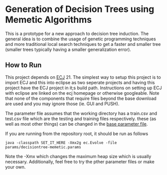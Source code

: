 Generation of Decision Trees using Memetic Algorithms
=====================================================

This is a prototype for a new approach to decision tree induction. The general idea is to combine the usage of genetic programming techniques and more traditional local search techniques to get a faster and smaller tree (smaller trees typically having a smaller generalization error).


How to Run
----------
This project depends on [ECJ](http://cs.gmu.edu/~eclab/projects/ecj/) 21. The simplest way to setup this project is to import ECJ and this into eclipse as two seperate projects and having this project have the ECJ project in it;s build path. Instructions on setting up ECJ with eclipse are linked on the ecj homepage or otherwise googleable. Note that none of the components that require files beyond the base download are used and you may ignore those (ie. GUI and PUSH).

The parameter file assumes that the working directory has a train.csv and test.csv file which are the testing and training files respectively. these (as well as most other things) can be changed in the [base parameter file](params/decisiontree-base.params).

If you are running from the repository root, it should be run as follows
```
java -classpath SET_IT_HERE -Xmx2g ec.Evolve -file params/decisiontree-memetic.params
```

Note the -Xmx which changes the maximum heap size which is usually necessary. Additionally, feel free to try the pther parameter files or make your own.
